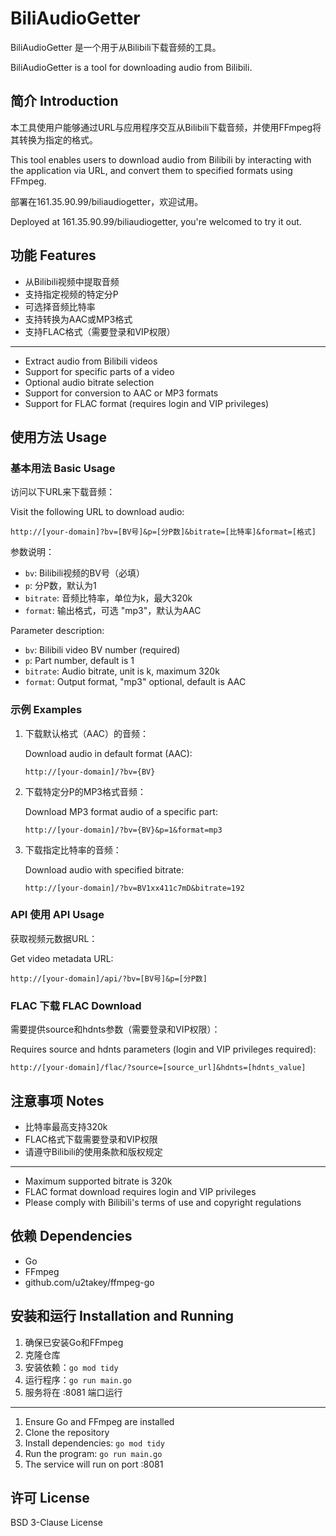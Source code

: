# BiliAudioGetter

BiliAudioGetter 是一个用于从Bilibili下载音频的工具。

BiliAudioGetter is a tool for downloading audio from Bilibili.

## 简介 Introduction

本工具使用户能够通过URL与应用程序交互从Bilibili下载音频，并使用FFmpeg将其转换为指定的格式。

This tool enables users to download audio from Bilibili by interacting with the application via URL, and convert them to specified formats using FFmpeg.

部署在161.35.90.99/biliaudiogetter，欢迎试用。

Deployed at 161.35.90.99/biliaudiogetter, you're welcomed to try it out.

## 功能 Features

- 从Bilibili视频中提取音频
- 支持指定视频的特定分P
- 可选择音频比特率
- 支持转换为AAC或MP3格式
- 支持FLAC格式（需要登录和VIP权限）

---

- Extract audio from Bilibili videos
- Support for specific parts of a video
- Optional audio bitrate selection
- Support for conversion to AAC or MP3 formats
- Support for FLAC format (requires login and VIP privileges)

## 使用方法 Usage

### 基本用法 Basic Usage

访问以下URL来下载音频：

Visit the following URL to download audio:

```
http://[your-domain]?bv=[BV号]&p=[分P数]&bitrate=[比特率]&format=[格式]
```

参数说明：
- `bv`: Bilibili视频的BV号（必填）
- `p`: 分P数，默认为1
- `bitrate`: 音频比特率，单位为k，最大320k
- `format`: 输出格式，可选 "mp3"，默认为AAC

Parameter description:
- `bv`: Bilibili video BV number (required)
- `p`: Part number, default is 1
- `bitrate`: Audio bitrate, unit is k, maximum 320k
- `format`: Output format, "mp3" optional, default is AAC

### 示例 Examples

1. 下载默认格式（AAC）的音频：

   Download audio in default format (AAC):
   ```
   http://[your-domain]/?bv={BV}
   ```

2. 下载特定分P的MP3格式音频：

   Download MP3 format audio of a specific part:
   ```
   http://[your-domain]/?bv={BV}&p=1&format=mp3
   ```

3. 下载指定比特率的音频：

   Download audio with specified bitrate:
   ```
   http://[your-domain]/?bv=BV1xx411c7mD&bitrate=192
   ```

### API 使用 API Usage

获取视频元数据URL：

Get video metadata URL:
```
http://[your-domain]/api/?bv=[BV号]&p=[分P数]
```

### FLAC 下载 FLAC Download

需要提供source和hdnts参数（需要登录和VIP权限）：

Requires source and hdnts parameters (login and VIP privileges required):
```
http://[your-domain]/flac/?source=[source_url]&hdnts=[hdnts_value]
```

## 注意事项 Notes

- 比特率最高支持320k
- FLAC格式下载需要登录和VIP权限
- 请遵守Bilibili的使用条款和版权规定

---

- Maximum supported bitrate is 320k
- FLAC format download requires login and VIP privileges
- Please comply with Bilibili's terms of use and copyright regulations

## 依赖 Dependencies

- Go
- FFmpeg
- github.com/u2takey/ffmpeg-go

## 安装和运行 Installation and Running

1. 确保已安装Go和FFmpeg
2. 克隆仓库
3. 安装依赖：`go mod tidy`
4. 运行程序：`go run main.go`
5. 服务将在 :8081 端口运行

---

1. Ensure Go and FFmpeg are installed
2. Clone the repository
3. Install dependencies: `go mod tidy`
4. Run the program: `go run main.go`
5. The service will run on port :8081

## 许可 License

BSD 3-Clause License
